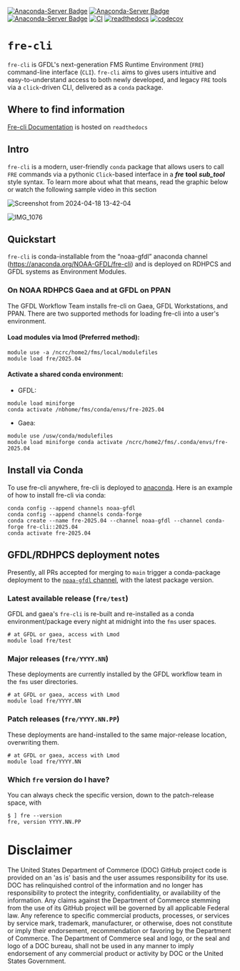 [![Anaconda-Server
Badge](https://anaconda.org/noaa-gfdl/fre-cli/badges/version.svg)](https://anaconda.org/noaa-gfdl/fre-cli)
[![Anaconda-Server
Badge](https://anaconda.org/noaa-gfdl/fre-cli/badges/latest_release_date.svg)](https://anaconda.org/noaa-gfdl/fre-cli)
[![Anaconda-Server
Badge](https://anaconda.org/noaa-gfdl/fre-cli/badges/latest_release_relative_date.svg)](https://anaconda.org/noaa-gfdl/fre-cli)
[![CI](https://github.com/NOAA-GFDL/fre-cli/workflows/publish_conda/badge.svg)](https://github.com/NOAA-GFDL/fre-cli/actions?query=workflow%3Apublish_conda+branch%3Amain++)
[![readthedocs](https://app.readthedocs.org/projects/noaa-gfdl-fre-cli/badge/?version=latest&style=flat)](https://noaa-gfdl.readthedocs.io/projects/fre-cli/en/latest/)
[![codecov](https://codecov.io/gh/NOAA-GFDL/fre-cli/graph/badge.svg?token=iGb0wEuWs1)](https://codecov.io/gh/NOAA-GFDL/fre-cli)

# **`fre-cli`**

`fre-cli` is GFDL's next-generation FMS Runtime Environment (`FRE`) command-line interface (`CLI`). `fre-cli` aims to
gives users intuitive and easy-to-understand access to both newly developed, and legacy `FRE` tools via a `click`-driven
CLI, delivered as a `conda` package.

## **Where to find information**

[Fre-cli Documentation](https://noaa-gfdl.readthedocs.io/projects/fre-cli/en/latest/index.html) is hosted on
`readthedocs`

## **Intro**
`fre-cli` is a modern, user-friendly `conda` package that allows users to call `FRE` commands via a
pythonic `Click`-based interface in a **_fre_** **tool** **_sub_tool_** style syntax. To learn more about what that
means, read the graphic below or watch the following sample video in this section

![Screenshot from 2024-04-18
13-42-04](https://github.com/NOAA-GFDL/fre-cli/assets/98476720/43c028a6-4e6a-42fe-8bec-008b6758ea9b)

![IMG_1076](https://github.com/NOAA-GFDL/fre-cli/assets/98476720/817cabe1-6e3b-4210-9874-b13f601265d6)

## **Quickstart**

`fre-cli` is conda-installable from the “noaa-gfdl” anaconda channel (https://anaconda.org/NOAA-GFDL/fre-cli) and is
deployed on RDHPCS and GFDL systems as Environment Modules.

### On NOAA RDHPCS Gaea and at GFDL on PPAN

The GFDL Workflow Team installs fre-cli on Gaea, GFDL Workstations, and PPAN.  There are two supported methods for
loading fre-cli into a user's environment.

#### Load modules via lmod (Preferred method):

```
module use -a /ncrc/home2/fms/local/modulefiles
module load fre/2025.04
```

#### Activate a shared conda environment:

- GFDL:
```
module load miniforge
conda activate /nbhome/fms/conda/envs/fre-2025.04
```
- Gaea:
```
module use /usw/conda/modulefiles
module load miniforge conda activate /ncrc/home2/fms/.conda/envs/fre-2025.04
```

## Install via Conda

To use fre-cli anywhere, fre-cli is deployed to [anaconda](https://anaconda.org/NOAA-GFDL/fre-cli).  Here is an example
of how to install fre-cli via conda:

```
conda config --append channels noaa-gfdl
conda config --append channels conda-forge
conda create --name fre-2025.04 --channel noaa-gfdl --channel conda-forge fre-cli::2025.04
conda activate fre-2025.04
```

## GFDL/RDHPCS deployment notes
Presently, all PRs accepted for merging to `main` trigger a conda-package deployment to the
[`noaa-gfdl` channel](https://anaconda.org/NOAA-GFDL/fre-cli), with the latest package version.

### Latest available release (`fre/test`)
GFDL and gaea's `fre-cli` is re-built and re-installed as a conda
environment/package every night at midnight into the `fms` user spaces.
```
# at GFDL or gaea, access with Lmod
module load fre/test
```

### Major releases (`fre/YYYY.NN`)
These deployments are currently installed by the GFDL workflow team in the `fms` user directories.
```
# at GFDL or gaea, access with Lmod
module load fre/YYYY.NN
```

### Patch releases (`fre/YYYY.NN.PP`)
These deployments are hand-installed to the same major-release location, overwriting them.
```
# at GFDL or gaea, access with Lmod
module load fre/YYYY.NN
```

### Which `fre` version do I have?
You can always check the specific version, down to the patch-release space, with
```
$ ] fre --version
fre, version YYYY.NN.PP
```

# Disclaimer
The United States Department of Commerce (DOC) GitHub project code is provided on an 'as is' basis and the
user assumes responsibility for its use. DOC has relinquished control of the information and no longer has
responsibility to protect the integrity, confidentiality, or availability of the information. Any claims against the
Department of Commerce stemming from the use of its GitHub project will be governed by all applicable Federal law. Any
reference to specific commercial products, processes, or services by service mark, trademark, manufacturer, or
otherwise, does not constitute or imply their endorsement, recommendation or favoring by the Department of Commerce. The
Department of Commerce seal and logo, or the seal and logo of a DOC bureau, shall not be used in any manner to imply
endorsement of any commercial product or activity by DOC or the United States Government.
